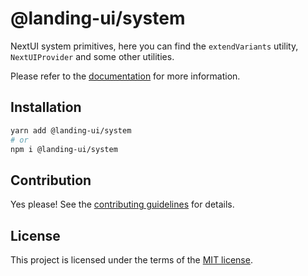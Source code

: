 # @landing-ui/system

NextUI system primitives, here you can find the `extendVariants` utility, `NextUIProvider` and some other utilities.

Please refer to the [documentation](https://landing-ui.vercel.app) for more information.

## Installation

```sh
yarn add @landing-ui/system
# or
npm i @landing-ui/system
```

## Contribution

Yes please! See the
[contributing guidelines](https://github.com/PanagiotisPitsikoulis/landing.ui/blob/master/CONTRIBUTING.md)
for details.

## License

This project is licensed under the terms of the
[MIT license](https://github.com/PanagiotisPitsikoulis/landing.ui/blob/master/LICENSE).
